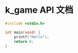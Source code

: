 # k_game API 文档

```C
#include <stdio.h>

int main(void) {
    printf("Hello");
    return 0;
}
```
